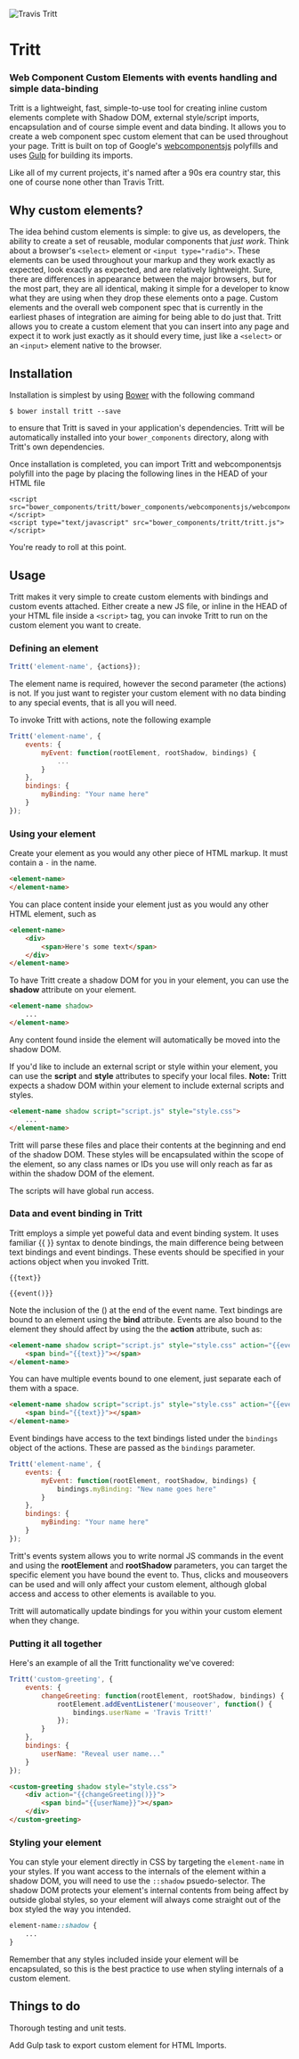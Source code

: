 ![Travis Tritt](http://celebratearkansasmagazine.com/wp-content/uploads/2011/07/travis-tritt.jpg) 

# Tritt

### Web Component Custom Elements with events handling and simple data-binding

Tritt is a lightweight, fast, simple-to-use tool for creating inline custom elements complete with Shadow DOM, external style/script imports, encapsulation and of course simple event and data binding.  It allows you to create a web component spec custom element that can be used throughout your page. Tritt is built on top of Google's [webcomponentsjs](https://www.github.com/webcomponents/webcomponentsjs) polyfills and uses [Gulp](http://gulpjs.com) for building its imports.

Like all of my current projects, it's named after a 90s era country star, this one of course none other than Travis Tritt.

## Why custom elements?

The idea behind custom elements is simple: to give us, as developers, the ability to create a set of reusable, modular components that _just work_.  Think about a browser's `<select>` element or `<input type="radio">`.  These elements can be used throughout your markup and they work exactly as expected, look exactly as expected, and are relatively lightweight.  Sure, there are differences in appearance between the major browsers, but for the most part, they are all identical, making it simple for a developer to know what they are using when they drop these elements onto a page.  Custom elements and the overall web component spec that is currently in the earliest phases of integration are aiming for being able to do just that.  Tritt allows you to create a custom element that you can insert into any page and expect it to work just exactly as it should every time, just like a `<select>` or an `<input>` element native to the browser.

## Installation

Installation is simplest by using [Bower](http://www.bower.io) with the following command
	
	$ bower install tritt --save

to ensure that Tritt is saved in your application's dependencies.  Tritt will be automatically installed into your `bower_components` directory, along with Tritt's own dependencies.

Once installation is completed, you can import Tritt and webcomponentsjs polyfill into the page by placing the following lines in the HEAD of your HTML file

	<script src="bower_components/tritt/bower_components/webcomponentsjs/webcomponents.js"></script>
    <script type="text/javascript" src="bower_components/tritt/tritt.js"></script>

You're ready to roll at this point.

## Usage

Tritt makes it very simple to create custom elements with bindings and custom events attached. Either create a new JS file, or inline in the HEAD of your HTML file inside a `<script>` tag, you can invoke Tritt to run on the custom element you want to create.

### Defining an element

```js
Tritt('element-name', {actions});
```

The element name is required, however the second parameter (the actions) is not.  If you just want to register your custom element with no data binding to any special events, that is all you will need.  

To invoke Tritt with actions, note the following example

```js
Tritt('element-name', {
	events: {
		myEvent: function(rootElement, rootShadow, bindings) {
			...
		}
	},
	bindings: {
		myBinding: "Your name here"
	}
});
```
### Using your element

Create your element as you would any other piece of HTML markup.  It must contain a `-` in the name.

```html
<element-name>
</element-name>
```

You can place content inside your element just as you would any other HTML element, such as

```html
<element-name>
	<div>
		<span>Here's some text</span>
	</div>
</element-name>
```

To have Tritt create a shadow DOM for you in your element, you can use the **shadow** attribute on your element.

```html
<element-name shadow>
	...
</element-name>
```

Any content found inside the element will automatically be moved into the shadow DOM.

If you'd like to include an external script or style within your element, you can use the **script** and **style** attributes to specify your local files. **Note:** Tritt expects a shadow DOM within your element to include external scripts and styles.

```html
<element-name shadow script="script.js" style="style.css">
	...
</element-name>
```

Tritt will parse these files and place their contents at the beginning and end of the shadow DOM. These styles will be encapsulated within the scope of the element, so any class names or IDs you use will only reach as far as within the shadow DOM of the element.

The scripts will have global run access. 

### Data and event binding in Tritt

Tritt employs a simple yet poweful data and event binding system.  It uses familiar {{ }} syntax to denote bindings, the main difference being between text bindings and event bindings. These events should be specified in your actions object when you invoked Tritt.
	
	{{text}}
	
	{{event()}}

Note the inclusion of the () at the end of the event name.  Text bindings are bound to an element using the **bind** attribute. Events are also bound to the element they should affect by using the the **action** attribute, such as:

```html
<element-name shadow script="script.js" style="style.css" action="{{event()}}">
	<span bind="{{text}}"></span>
</element-name>
```

You can have multiple events bound to one element, just separate each of them with a space.

```html
<element-name shadow script="script.js" style="style.css" action="{{event1()}} {{event2()}}">
	<span bind="{{text}}"></span>
</element-name>
```

Event bindings have access to the text bindings listed under the `bindings` object of the actions.  These are passed as the `bindings` parameter.

```js
Tritt('element-name', {
	events: {
		myEvent: function(rootElement, rootShadow, bindings) {
			bindings.myBinding: "New name goes here"
		}
	},
	bindings: {
		myBinding: "Your name here"
	}
});
```

Tritt's events system allows you to write normal JS commands in the event and using the **rootElement** and **rootShadow** parameters, you can target the specific element you have bound the event to. Thus, clicks and mouseovers can be used and will only affect your custom element, although global access and access to other elements is available to you.

Tritt will automatically update bindings for you within your custom element when they change.

### Putting it all together

Here's an example of all the Tritt functionality we've covered:

```js
Tritt('custom-greeting', {
	events: {
		changeGreeting: function(rootElement, rootShadow, bindings) {
			rootElement.addEventListener('mouseover', function() {
				bindings.userName = 'Travis Tritt!'
			});
		}
	},
	bindings: {
		userName: "Reveal user name..."
	}
});
```

```html
<custom-greeting shadow style="style.css">
	<div action="{{changeGreeting()}}">
		<span bind="{{userName}}"></span>
	</div>
</custom-greeting>
``` 

### Styling your element

You can style your element directly in CSS by targeting the `element-name` in your styles.  If you want access to the internals of the element within a shadow DOM, you will need to use the `::shadow` psuedo-selector. The shadow DOM protects your element's internal contents from being affect by outside global styles, so your element will always come straight out of the box styled the way you intended.

```css
element-name::shadow {
	...
}
```

Remember that any styles included inside your element will be encapsulated, so this is the best practice to use when styling internals of a custom element. 

## Things to do

Thorough testing and unit tests.

Add Gulp task to export custom element for HTML Imports.